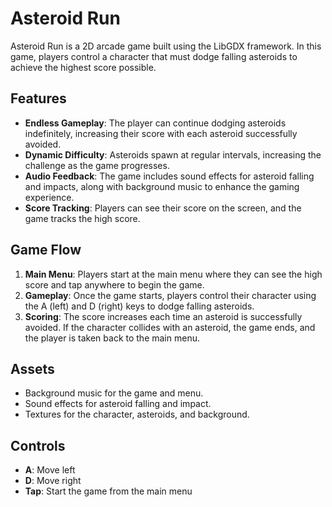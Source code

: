 # Asteroid Run

Asteroid Run is a 2D arcade game built using the LibGDX framework. In this game, players control a character that must dodge falling asteroids to achieve the highest score possible.

## Features

- **Endless Gameplay**: The player can continue dodging asteroids indefinitely, increasing their score with each asteroid successfully avoided.
- **Dynamic Difficulty**: Asteroids spawn at regular intervals, increasing the challenge as the game progresses.
- **Audio Feedback**: The game includes sound effects for asteroid falling and impacts, along with background music to enhance the gaming experience.
- **Score Tracking**: Players can see their score on the screen, and the game tracks the high score.

## Game Flow

1. **Main Menu**: Players start at the main menu where they can see the high score and tap anywhere to begin the game.
2. **Gameplay**: Once the game starts, players control their character using the A (left) and D (right) keys to dodge falling asteroids. 
3. **Scoring**: The score increases each time an asteroid is successfully avoided. If the character collides with an asteroid, the game ends, and the player is taken back to the main menu.

## Assets

- Background music for the game and menu.
- Sound effects for asteroid falling and impact.
- Textures for the character, asteroids, and background.

## Controls

- **A**: Move left
- **D**: Move right
- **Tap**: Start the game from the main menu

